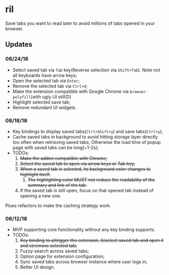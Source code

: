 # ril

Save tabs you want to read later to avoid millions of tabs opened in your browser.

## Updates

### 08/24/18
* Select saved tab via `Tab` key(Reverse selection via `Shift+Tab`). Note not all keyboards have arrow keys;
* Open the selected tab via `Enter`;
* Remove the selected tab via `Ctrl+d`;
* Make the extension compatible with Google Chrome via `browser-polyfill`(with ugly UI still🙃)
* Highlight selected save tab;
* Remove redundant UI widgets.

### 08/18/18
* Key bindings to display saved tabs(`Ctrl+Shift+y`) and save tabs(`Ctrl+y`);
* Cache saved tabs in background to avoid hitting storage layer directly too often when retrieving saved tabs; Otherwise the load time of popup page with saved tabs can be long(~1-2s);
* TODOs:
    1. ~~Make the addon compatible with Chrome;~~
    1. ~~Select the saved tab to open via arrow keys or Tab key;~~
    1. ~~When a saved tab is selected, its background color changes to highlight itself.~~
        1. ~~The highlighting color MUST not reduce the readability of the summary and link of the tab.~~
    1. If the saved tab is still open, focus on that opened tab instead of opening a new one.

Plues refactors to make the caching strategy work.

### 08/12/18
* MVP supporting core functionality without any key binding supports.
* TODOs:
    1. ~~Key binding to a)trigger the extension, b)select saved tab and open it and c)remove selected tab;~~
    1. Fuzzy-search across saved tabs;
    1. Option page for extension configuration;
    1. Sync saved tabs across browser instance where user logs in;
    1. Better UI design.
